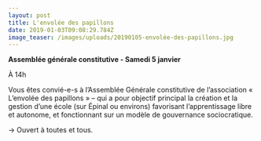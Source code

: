 ```yaml
---
layout: post
title: L'envolée des papillons
date: 2019-01-03T09:08:29.784Z
image_teaser: /images/uploads/20190105-envolée-des-papillons.jpg
---
```

**Assemblée générale constitutive - Samedi 5 janvier**

À 14h

Vous êtes convié-e-s à l’Assemblée Générale constitutive de l’association « L’envolée des papillons » – qui a pour objectif principal la création et la gestion d’une école (sur Épinal ou environs) favorisant l’apprentissage libre et autonome, et fonctionnant sur un modèle de gouvernance sociocratique.

→ Ouvert à toutes et tous.
